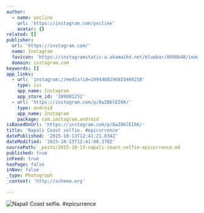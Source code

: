 ```yaml
---
author:
  - name: yocline
    url: 'https://instagram.com/yocline'
    avatar: {}
related: []
publisher:
  url: 'https://instagram.com/'
  name: Instagram
  favicon: 'https://instagramstatic-a.akamaihd.net/bluebar/8090b48/images/ico/favicon.ico'
  domain: instagram.com
keywords: []
app_links:
  - url: 'instagram://media?id=1094488296925466250'
    type: ios
    app_name: Instagram
    app_store_id: '389801252'
  - url: 'https://instagram.com/p/8wZ06lEI6K/'
    type: android
    app_name: Instagram
    package: com.instagram.android
isBasedOnUrl: 'https://instagram.com/p/8wZ06lEI6K/'
title: 'Napali Coast selfie. #epicurrence'
datePublished: '2015-10-13T12:41:21.834Z'
dateModified: '2015-10-13T12:41:08.370Z'
sourcePath: _posts/2015-10-13-napali-coast-selfie-epicurrence.md
published: true
inFeed: true
hasPage: false
inNav: false
_type: Photograph
_context: 'http://schema.org'

---
```

![Napali Coast selfie&period; &num;epicurrence](https://scontent.cdninstagram.com/hphotos-xfa1/t51.2885-15/s640x640/sh0.08/e35/12145175_1507772156203148_595437952_n.jpg)